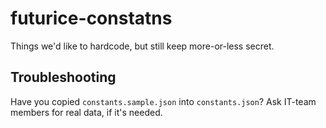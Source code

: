 # futurice-constatns

Things we'd like to hardcode, but still keep more-or-less secret.

## Troubleshooting

Have you copied `constants.sample.json` into `constants.json`?
Ask IT-team members for real data, if it's needed.

